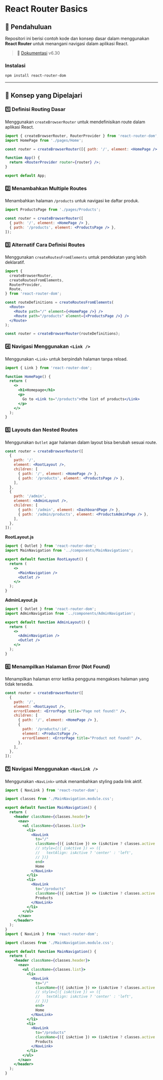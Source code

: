 # React Router Basics

## 📌 Pendahuluan

Repositori ini berisi contoh kode dan konsep dasar dalam menggunakan **React Router**
untuk menangani navigasi dalam aplikasi React.

> 📖 [Dokumentasi](https://reactrouter.com/6.30.0) v6.30

### Instalasi

```sh
npm install react-router-dom
```

---

## 📖 Konsep yang Dipelajari

### 1️⃣ Definisi Routing Dasar

Menggunakan `createBrowserRouter` untuk mendefinisikan route dalam aplikasi React.

```jsx
import { createBrowserRouter, RouterProvider } from 'react-router-dom';
import HomePage from './pages/Home';

const router = createBrowserRouter([{ path: '/', element: <HomePage /> }]);

function App() {
  return <RouterProvider router={router} />;
}

export default App;
```

### 2️⃣ Menambahkan Multiple Routes

Menambahkan halaman `/products` untuk navigasi ke daftar produk.

```jsx
import ProductsPage from './pages/Products';

const router = createBrowserRouter([
  { path: '/', element: <HomePage /> },
  { path: '/products', element: <ProductsPage /> },
]);
```

### 3️⃣ Alternatif Cara Definisi Routes

Menggunakan `createRoutesFromElements` untuk pendekatan yang lebih deklaratif.

```jsx
import {
  createBrowserRouter,
  createRoutesFromElements,
  RouterProvider,
  Route,
} from 'react-router-dom';

const routeDefinitions = createRoutesFromElements(
  <Route>
    <Route path="/" element={<HomePage />} />
    <Route path="/products" element={<ProductsPage />} />
  </Route>
);

const router = createBrowserRouter(routeDefinitions);
```

### 4️⃣ Navigasi Menggunakan `<Link />`

Menggunakan `<Link>` untuk berpindah halaman tanpa reload.

```jsx
import { Link } from 'react-router-dom';

function HomePage() {
  return (
    <>
      <h1>Homepage</h1>
      <p>
        Go to <Link to="/products">the list of products</Link>
      </p>
    </>
  );
}
```

### 5️⃣ Layouts dan Nested Routes

Menggunakan `Outlet` agar halaman dalam layout bisa berubah sesuai route.

```jsx
const router = createBrowserRouter([
  {
    path: '/',
    element: <RootLayout />,
    children: [
      { path: '/', element: <HomePage /> },
      { path: '/products', element: <ProductsPage /> },
    ],
  },
  {
    path: '/admin',
    element: <AdminLayout />,
    children: [
      { path: '/admin', element: <DashboardPage /> },
      { path: '/admin/products', element: <ProductsAdminPage /> },
    ],
  },
]);
```

**RootLayout.js**

```jsx
import { Outlet } from 'react-router-dom';
import MainNavigation from '../components/MainNavigations';

export default function RootLayout() {
  return (
    <>
      <MainNavigation />
      <Outlet />
    </>
  );
}
```

**AdminLayout.js**

```jsx
import { Outlet } from 'react-router-dom';
import AdminNavigation from '../components/AdminNavigation';

export default function AdminLayout() {
  return (
    <>
      <AdminNavigation />
      <Outlet />
    </>
  );
}
```

### 6️⃣ Menampilkan Halaman Error (Not Found)

Menampilkan halaman error ketika pengguna mengakses halaman yang tidak tersedia.

```jsx
const router = createBrowserRouter([
  {
    path: '/',
    element: <RootLayout />,
    errorElement: <ErrorPage title="Page not found!" />,
    children: [
      { path: '/', element: <HomePage /> },
      {
        path: '/products/:id',
        element: <ProductsPage />,
        errorElement: <ErrorPage title="Product not found!" />,
      },
    ],
  },
]);
```

### 7️⃣ Navigasi Menggunakan `<NavLink />`

Menggunakan `<NavLink>` untuk menambahkan styling pada link aktif.

```jsx
import { NavLink } from 'react-router-dom';

import classes from './MainNavigation.module.css';

export default function MainNavigation() {
  return (
    <header className={classes.header}>
      <nav>
        <ul className={classes.list}>
          <li>
            <NavLink
              to="/"
              className={({ isActive }) => (isActive ? classes.active : undefined)}
              // style={({ isActive }) => ({
              //   textAlign: isActive ? 'center' : 'left',
              // })}
              end>
              Home
            </NavLink>
          </li>
          <li>
            <NavLink
              to="/products"
              className={({ isActive }) => (isActive ? classes.active : undefined)}>
              Products
            </NavLink>
          </li>
        </ul>
      </nav>
    </header>
  );
}
import { NavLink } from 'react-router-dom';

import classes from './MainNavigation.module.css';

export default function MainNavigation() {
  return (
    <header className={classes.header}>
      <nav>
        <ul className={classes.list}>
          <li>
            <NavLink
              to="/"
              className={({ isActive }) => (isActive ? classes.active : undefined)}
              // style={({ isActive }) => ({
              //   textAlign: isActive ? 'center' : 'left',
              // })}
              end>
              Home
            </NavLink>
          </li>
          <li>
            <NavLink
              to="/products"
              className={({ isActive }) => (isActive ? classes.active : undefined)}>
              Products
            </NavLink>
          </li>
        </ul>
      </nav>
    </header>
  );
}
```
